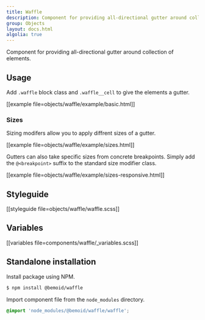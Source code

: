 ```yaml
---
title: Waffle
description: Component for providing all-directional gutter around collection of elements
group: Objects
layout: docs.html
algolia: true
---
```


Component for providing all-directional gutter around collection of elements.

## Usage

Add `.waffle` block class and `.waffle__cell` to give the elements a gutter.

[[example file=objects/waffle/example/basic.html]]

### Sizes

Sizing modifers allow you to apply diffrent sizes of a gutter.

[[example file=objects/waffle/example/sizes.html]]

Gutters can also take specific sizes from concrete breakpoints. Simply add the `@<breakpoint>` suffix to the standard size modifier class.

[[example file=objects/waffle/example/sizes-responsive.html]]

## Styleguide

[[styleguide file=objects/waffle/waffle.scss]]

## Variables

[[variables file=components/waffle/_variables.scss]]

## Standalone installation

Install package using NPM.

```bash
$ npm install @bemoid/waffle
```

Import component file from the `node_modules` directory.

```scss
@import 'node_modules/@bemoid/waffle/waffle';
```
